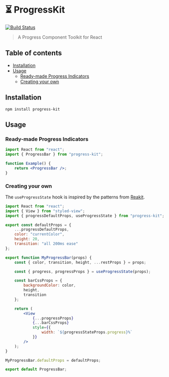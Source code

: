 # ⏳ ProgressKit

[![Build Status](https://travis-ci.org/ItsJonQ/progress-kit.svg?branch=master)](https://travis-ci.org/ItsJonQ/progress-kit)

> A Progress Component Toolkit for React

## Table of contents

<!-- START doctoc generated TOC please keep comment here to allow auto update -->
<!-- DON'T EDIT THIS SECTION, INSTEAD RE-RUN doctoc TO UPDATE -->

-   [Installation](#installation)
-   [Usage](#usage)
    -   [Ready-made Progress Indicators](#ready-made-progress-indicators)
    -   [Creating your own](#creating-your-own)

<!-- END doctoc generated TOC please keep comment here to allow auto update -->

## Installation

```
npm install progress-kit
```

## Usage

### Ready-made Progress Indicators

```jsx
import React from "react";
import { ProgressBar } from "progress-kit";

function Example() {
	return <ProgressBar />;
}
```

### Creating your own

The `useProgressState` hook is inspired by the patterns from [Reakit](https://reakit.io/).

```jsx
import React from "react";
import { View } from "styled-view";
import { progressDefaultProps, useProgressState } from "progress-kit";

export const defaultProps = {
	...progressDefaultProps,
	color: "currentColor",
	height: 20,
	transition: "all 200ms ease"
};

export function MyProgressBar(props) {
	const { color, transition, height, ...restProps } = props;

	const { progress, progressProps } = useProgressState(props);

	const barCssProps = {
		backgroundColor: color,
		height,
		transition
	};

	return (
		<View
			{...progressProps}
			{...barCssProps}
			style={{
				width: `${progressStateProps.progress}%`
			}}
		/>
	);
}

MyProgressBar.defaultProps = defaultProps;

export default ProgressBar;
```
